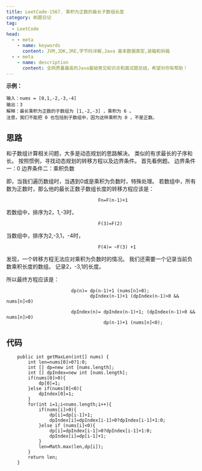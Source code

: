 ```yaml
---
title: LeetCode-1567. 乘积为正数的最长子数组长度
category: 刷题日记
tag:
  - LeetCode
head:
  - - meta
    - name: keywords
      content: JVM,JDK,JRE,字节码详解,Java 基本数据类型,装箱和拆箱
  - - meta
    - name: description
      content: 全网质量最高的Java基础常见知识点和面试题总结，希望对你有帮助！
---
```

**示例：**
```
输入：nums = [0,1,-2,-3,-4]
输出：3
解释：最长乘积为正数的子数组为 [1,-2,-3] ，乘积为 6 。
注意，我们不能把 0 也包括到子数组中，因为这样乘积为 0 ，不是正数。
```
## 思路
和子数组计算相关问题，大多是动态规划的思路解决。
类似的有求最长的子序和长。
按照惯例，寻找动态规划的转移方程以及边界条件。
首先看例题。
边界条件一：0
边界条件二：乘积负数

即，当我们遍历数组时，当遇到0或是乘积为负数时，特殊处理。
若数组中，所有数为正数时，那么他的最长正数子数组长度的转移方程应该是：
```
                                  Fn=F(n-1)+1
```
若数组中，排序为2，1,-3时，
```
                                  F(3)=F(2)
```
当数组中，排序为2,-3,1，-4时，
```
                                  F(4)= ~F(3) +1
```
发现，一个转移方程无法应对乘积为负数时的情况。
我们还需要一个记录当前负数乘积长度的数组。
记录2，-3,1的长度。

所以最终方程应该是：
```
                        dp(n)= dp(n-1)+1 (nums[n]>0);
                               dpIndex(n-1)+1 (dpIndex(n-1)>0 && nums[n]<0)
                               
                        dpIndex(n)= dpIndex(n-1)+1; (dpIndex(n-1)>0 && nums[n]>0)
                                    dp(n-1)+1 (nums[n]<0);
```
## 代码
```
    public int getMaxLen(int[] nums) {
        int len=nums[0]>0?1:0;
        int [] dp=new int [nums.length];
        int [] dpIndex=new int [nums.length];
        if(nums[0]>0){
            dp[0]=1;
        }else if(nums[0]<0){
            dpIndex[0]=1;
        }
        for(int i=1;i<nums.length;i++){
            if(nums[i]>0){
                dp[i]=dp[i-1]+1;
                dpIndex[i]=dpIndex[i-1]>0?dpIndex[i-1]+1:0;
            }else if (nums[i]<0){
                dp[i]=dpIndex[i-1]>0?dpIndex[i-1]+1:0;
                dpIndex[i]=dp[i-1]+1;
            }
            len=Math.max(len,dp[i]);
        }
        return len;
    }
```
